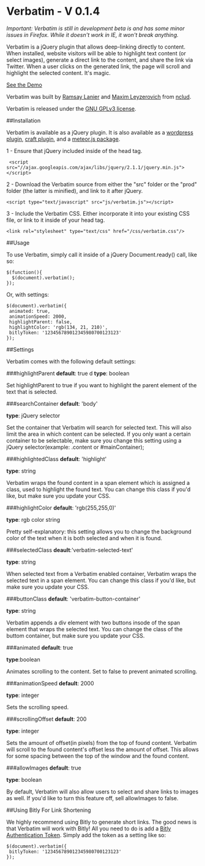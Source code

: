 Verbatim - V 0.1.4
===========

*Important: Verbatim is still in development beta is and has some minor issues in Firefox. While it doesn't work in IE, it won't break anything.*

Verbatim is a jQuery plugin that allows deep-linking directly to content. When installed, website visitors will be able to highlight text content (or select images), generate a direct link to the content, and share the link via Twitter. When a user clicks on the generated link, the page will scroll and highlight the selected content. It's magic.

[See the Demo](http://bit.ly/1xBkb95)

Verbatim was built by [Ramsay Lanier](https://github.com/ramsaylanier) and [Maxim Leyzerovich](https://github.com/duqe) from [nclud](http://nclud.com). 

Verbatim is released under the [GNU GPLv3 license](http://www.gnu.org/licenses/gpl.html). 


##Installation

Verbatim is available as a jQuery plugin. It is also available as a [wordpress plugin](http://wordpress.org), [craft plugin](https://github.com/nclud/verbatim-craft), and a [meteor.js package](http://atmosphere.js). 

1 - Ensure that jQuery included inside of the head tag.

```
 <script src="//ajax.googleapis.com/ajax/libs/jquery/2.1.1/jquery.min.js"></script>
```

2 - Download the Verbatim source from either the "src" folder or the "prod" folder (the latter is minified), and link to it after jQuery.

```
<script type="text/javascript" src="js/verbatim.js"></script>
```

3 - Include the Verbatim CSS. Either incorporate it into your existing CSS file, or link to it inside of your head tag.

```
<link rel="stylesheet" type="text/css" href="/css/verbatim.css"/>
```

##Usage

To use Verbatim, simply call it inside of a jQuery Document.ready() call, like so:

```
$(function(){
  $(document).verbatim();
});
```

Or, with settings:

```
$(document).verbatim({
 animated: true,
 animationSpeed: 2000,
 highlightParent: false,
 highlightColor: 'rgb(134, 21, 210)',
 bitlyToken: '123456789012345980700123123'
});
```

##Settings

Verbatim comes with the following default settings:

###highlightParent
**default**: true
d
**type**: boolean

Set highlightParent to true if you want to highlight the parent element of the text that is selected.

###searchContainer
**default**: 'body'

**type**: jQuery selector

Set the container that Verbatim will search for selected text. This will also limit the area in which content can be selected. If you only want a certain container to be selectable, make sure you change this setting using a jQuery selector(example: .content or #mainContainer);

###highlightedClass
**default**: 'highlight'

**type**: string

Verbatim wraps the found content in a span element which is assigned a class, used to highlight the found text. You can change this class if you'd like, but make sure you update your CSS. 


###highlightColor
**default**: 'rgb(255,255,0)'

**type**: rgb color string

Pretty self-explanatory: this setting allows you to change the background color of the text when it is both selected and when it is found.


###selectedClass
**deault**:'verbatim-selected-text'

**type**: string

When selected text from a Verbatim enabled container, Verbatim wraps the selected text in a span element. You can change this class if you'd like, but make sure you update your CSS. 

###buttonClass
**default**: 'verbatim-button-container'

**type**: string

Verbatim appends a div element with two buttons insode of the span element that wraps the selected text. You can change the class of the buttom container, but make sure you update your CSS. 

###animated
**default**: true

**type**:boolean

Animates scrolling to the content. Set to false to prevent animated scrolling.

###animationSpeed
**default**: 2000

**type**: integer

Sets the scrolling speed.

###scrollingOffset
**default**: 200

**type**: integer

Sets the amount of offset(in pixels) from the top of found content. Verbatim will scroll to the found content's offset less the amount of offset. This allows for some spacing between the top of the window and the found content.


###allowImages
**default**: true

**type**: boolean

By default, Verbatim will also allow users to select and share links to images as well. If you'd like to turn this feature off, sell allowImages to false.

##Using Bitly For Link Shortening

We highly recommend using Bitly to generate short links. The good news is that Verbatim will work with Bitly! All you need to do is add a [Bitly Authentication Token](http://dev.bitly.com/get_started.html). Simply add the token as a setting like so:

```
$(document).verbatim({
 bitlyToken: '123456789012345980700123123'
});
```

